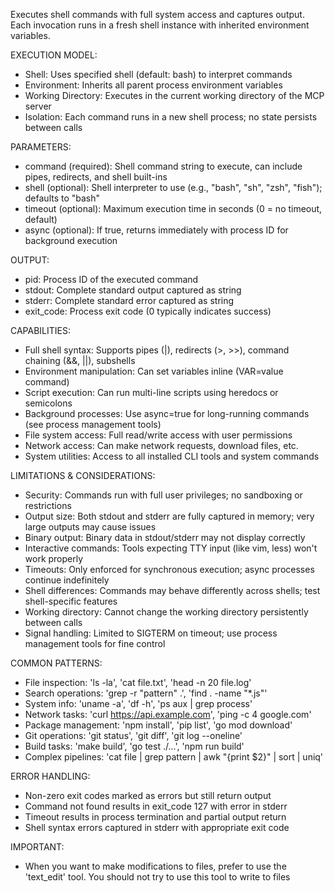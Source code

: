 Executes shell commands with full system access and captures output. Each invocation runs in a fresh shell instance with
inherited environment variables.

EXECUTION MODEL:

- Shell: Uses specified shell (default: bash) to interpret commands
- Environment: Inherits all parent process environment variables
- Working Directory: Executes in the current working directory of the MCP server
- Isolation: Each command runs in a new shell process; no state persists between calls

PARAMETERS:

- command (required): Shell command string to execute, can include pipes, redirects, and shell built-ins
- shell (optional): Shell interpreter to use (e.g., "bash", "sh", "zsh", "fish"); defaults to "bash"
- timeout (optional): Maximum execution time in seconds (0 = no timeout, default)
- async (optional): If true, returns immediately with process ID for background execution

OUTPUT:

- pid: Process ID of the executed command
- stdout: Complete standard output captured as string
- stderr: Complete standard error captured as string
- exit_code: Process exit code (0 typically indicates success)

CAPABILITIES:

- Full shell syntax: Supports pipes (|), redirects (>, >>), command chaining (&&, ||), subshells
- Environment manipulation: Can set variables inline (VAR=value command)
- Script execution: Can run multi-line scripts using heredocs or semicolons
- Background processes: Use async=true for long-running commands (see process management tools)
- File system access: Full read/write access with user permissions
- Network access: Can make network requests, download files, etc.
- System utilities: Access to all installed CLI tools and system commands

LIMITATIONS & CONSIDERATIONS:

- Security: Commands run with full user privileges; no sandboxing or restrictions
- Output size: Both stdout and stderr are fully captured in memory; very large outputs may cause issues
- Binary output: Binary data in stdout/stderr may not display correctly
- Interactive commands: Tools expecting TTY input (like vim, less) won't work properly
- Timeouts: Only enforced for synchronous execution; async processes continue indefinitely
- Shell differences: Commands may behave differently across shells; test shell-specific features
- Working directory: Cannot change the working directory persistently between calls
- Signal handling: Limited to SIGTERM on timeout; use process management tools for fine control

COMMON PATTERNS:

- File inspection: 'ls -la', 'cat file.txt', 'head -n 20 file.log'
- Search operations: 'grep -r "pattern" .', 'find . -name "*.js"'
- System info: 'uname -a', 'df -h', 'ps aux | grep process'
- Network tasks: 'curl https://api.example.com', 'ping -c 4 google.com'
- Package management: 'npm install', 'pip list', 'go mod download'
- Git operations: 'git status', 'git diff', 'git log --oneline'
- Build tasks: 'make build', 'go test ./...', 'npm run build'
- Complex pipelines: 'cat file | grep pattern | awk "{print $2}" | sort | uniq'

ERROR HANDLING:

- Non-zero exit codes marked as errors but still return output
- Command not found results in exit_code 127 with error in stderr
- Timeout results in process termination and partial output return
- Shell syntax errors captured in stderr with appropriate exit code

IMPORTANT:

- When you want to make modifications to files, prefer to use the 'text_edit' tool. You should not try to use this tool
  to write to files